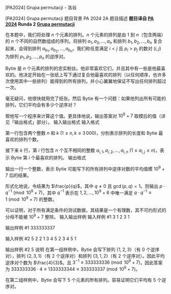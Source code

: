 



[PA2024] Grupa permutacji - 洛谷














[PA2024] Grupa permutacji
题目背景
PA 2024 2A
题目描述
**题目译自 [PA 2024](https://sio2.mimuw.edu.pl/c/pa-2024-1/dashboard/) Runda 2 [Grupa permutacji](https://sio2.mimuw.edu.pl/c/pa-2024-1/p/gru/)**

在本题中，我们将处理 $n$ 个元素的排列。$n$ 个元素的排列是由 $1$ 到 $n$（包含两端）的 $n$ 个不同的自然数组成的序列。将排列 $a_1,a_2,\ldots,a_n$ 和排列 $b_1,b_2,\ldots,b_n$ 复合起来，会得到排列 $a_{b_1},a_{b_2},\ldots,a_{b_n}$。我们称任意满足 $i<j$ 且 $p_i>p_j$ 的数对 $(i,j)$ 为排列 $p_1,p_2,\ldots,p_n$ 的逆序对。

Bytie 是 $n$ 个元素的排列的忠实粉丝。他非常喜欢它们，并且其中有一些是他最喜欢的。他决定开始在一张纸上写下通过复合他最喜欢的排列（以任何顺序，也许多次使用其中一些排列）能得到的所有排列，并小心翼翼地保证不写出任何排列超过一次。

毫无疑问，他很快就用完了纸张。然后 Bytie 有一个问题：如果他列出所有可能的排列，它们平均会有多少个逆序对？

帮他写一个程序来计算这个值。更具体地说，输出答案对 $10^9+7$ 取模后的值（详见「输出格式」部分）。
输入输出格式
输入格式

第一行包含两个整数 $n$ 和 $k\ (1\le n,k\le 3\,000)$，分别表示排列的长度和 Bytie 最喜欢的排列个数。

接下来 $k$ 行，第 $i$ 行包含 $n$ 个互不相同的整数 $a_{i,1},a_{i,2},\ldots,a_{i,n}\ (1\le a_{i,j}\le n)$，表示 Bytie 第 $i$ 个最喜欢的排列。
输出格式

输出一行一个整数，表示 Bytie 可能写下的所有排列中逆序对数的平均值模 $10^9+7$ 后的结果。

形式化地说，令结果为 $\frac{p}{q}$，其中 $q\neq 0$ 且 $\gcd(p,q)=1$。则输出 $p\cdot q^{-1}\pmod{10^9+7}$，其中 $q^{-1}$ 表示在 $1,2,\ldots,10^9+6$ 中唯一满足 $q\cdot q^{-1}\equiv 1\pmod{10^9+7}$ 的整数。

可以证明，对于所有满足条件的测试数据，其结果是一个有理数，其不可约形式的分母不能被 $10^9+7$ 整除。
输入输出样例
输入样例 #1
3 1
2 3 1

输出样例 #1
333333337

输入样例 #2
5 2
2 1 3 4 5
2 3 4 5 1

输出样例 #2
5
说明
在第一组样例中，Bytie 会写下排列 $\{1,2,3\}$（有 $0$ 个逆序对），排列 $\{2,3,1\}$（有 $2$ 个逆序对）和排列 $\{3,1,2\}$（有 $2$ 个逆序对）。因此平均逆序对个数为 $\frac{4}{3}$。且 $3^{-1}\equiv 333333336\pmod{10^9+7}$，因此答案为 $333333336\cdot 4\equiv 1333333344\equiv 333333337\pmod{10^9+7}$。

在第二组样例中，Bytie 会写下 $5$ 个元素的所有排列。容易证明它们平均有 $5$ 个逆序对。






